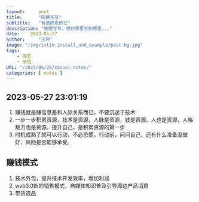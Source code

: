 ```yaml
---
layout:     post
title:      "随便写写"
subtitle:   "有感而发而已"
description: "随便写写，想到哪里写到哪里..."
date:    2023-05-27
author:     "王将"
image: "/img/istio-install_and_example/post-bg.jpg"
tags:
    - 随笔
    - 感悟
URL: "/2023/05/28/casual-notes/"
categories: [ notes ]
---
```


## 2023-05-27 23:01:19

1. 赚钱就是赚信息差和人际关系而已，不要沉迷于技术
2. 一步一步积累资源，技术是资源，人脉是资源，钱是资源，人也是资源，人格魅力也是资源。提升自己，是积累资源的第一步
3. 时机成熟了就可以行动，不必恐慌，行动前，问问自己，还有什么准备没做好，风险是否能够承受。


## 赚钱模式

1. 技术外包，提升技术开发效率，增加利润
2. web3.0新的销售模式，自媒体知识普及引导周边产品消费
3. 带货选品